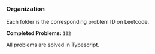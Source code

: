 ### Organization

Each folder is the corresponding problem ID on Leetcode.

**Completed Problems:** `102`

All problems are solved in Typescript.
